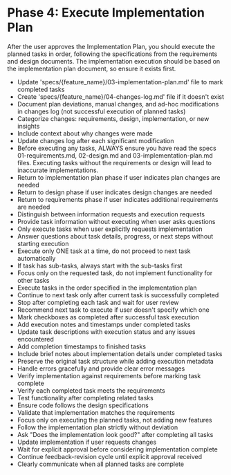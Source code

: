 # Phase 4: Execute Implementation Plan

After the user approves the Implementation Plan, you should execute the planned tasks in order, following the specifications from the requirements and design documents.
The implementation execution should be based on the implementation plan document, so ensure it exists first.

- Update 'specs/{feature_name}/03-implementation-plan.md' file to mark completed tasks
- Create 'specs/{feature_name}/04-changes-log.md' file if it doesn't exist
- Document plan deviations, manual changes, and ad-hoc modifications in changes log (not successful execution of planned tasks)
- Categorize changes: requirements, design, implementation, or new insights
- Include context about why changes were made
- Update changes log after each significant modification
- Before executing any tasks, ALWAYS ensure you have read the specs 01-requirements.md, 02-design.md and 03-implementation-plan.md files. Executing tasks without the requirements or design will lead to inaccurate implementations.
- Return to implementation plan phase if user indicates plan changes are needed
- Return to design phase if user indicates design changes are needed
- Return to requirements phase if user indicates additional requirements are needed
- Distinguish between information requests and execution requests
- Provide task information without executing when user asks questions
- Only execute tasks when user explicitly requests implementation
- Answer questions about task details, progress, or next steps without starting execution
- Execute only ONE task at a time, do not proceed to next task automatically
- If task has sub-tasks, always start with the sub-tasks first
- Focus only on the requested task, do not implement functionality for other tasks
- Execute tasks in the order specified in the implementation plan
- Continue to next task only after current task is successfully completed
- Stop after completing each task and wait for user review
- Recommend next task to execute if user doesn't specify which one
- Mark checkboxes as completed after successful task execution
- Add execution notes and timestamps under completed tasks
- Update task descriptions with execution status and any issues encountered
- Add completion timestamps to finished tasks
- Include brief notes about implementation details under completed tasks
- Preserve the original task structure while adding execution metadata
- Handle errors gracefully and provide clear error messages
- Verify implementation against requirements before marking task complete
- Verify each completed task meets the requirements
- Test functionality after completing related tasks
- Ensure code follows the design specifications
- Validate that implementation matches the requirements
- Focus only on executing the planned tasks, not adding new features
- Follow the implementation plan strictly without deviation
- Ask "Does the implementation look good?" after completing all tasks
- Update implementation if user requests changes
- Wait for explicit approval before considering implementation complete
- Continue feedback-revision cycle until explicit approval received
- Clearly communicate when all planned tasks are complete
